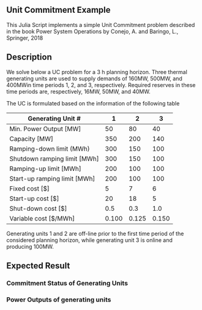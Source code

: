 ## Unit Commitment Example

This Julia Script implements a simple Unit Commitment problem described in the book Power System Operations by Conejo, A. and Baringo, L., Springer, 2018

## Description
We solve below a UC problem for a 3 h planning horizon. Three thermal generating units are used to supply demands of 160MW, 500MW, and 400MWin time periods 1, 2, and 3, respectively. Required reserves in these time periods are, respectively, 16MW, 50MW, and 40MW.

The UC is formulated based on the information of the following table

| Generating Unit #            	| 1     	| 2     	| 3     	|
|------------------------------	|-------	|-------	|-------	|
| Min. Power Output [MW]       	| 50    	| 80    	| 40    	|
| Capacity [MW]                	| 350   	| 200   	| 140   	|
| Ramping-down limit (MWh)     	| 300   	| 150   	| 100   	|
| Shutdown ramping limit [MWh] 	| 300   	| 150   	| 100   	|
| Ramping-up limit [MWh]       	| 200   	| 100   	| 100   	|
| Start-up ramping limit [MWh] 	| 200   	| 100   	| 100   	|
| Fixed cost [$]               	| 5     	| 7     	| 6     	|
| Start-up cost [$]            	| 20    	| 18    	| 5     	|
| Shut-down cost [$]           	| 0.5   	| 0.3   	| 1.0   	|
| Variable cost [$/MWh]        	| 0.100 	| 0.125 	| 0.150 	|


Generating units 1 and 2 are off-line prior to the first time period of the considered planning horizon, while generating unit 3 is online and producing 100MW.

## Expected Result


### Commitment Status of Generating Units


### Power Outputs of generating units
